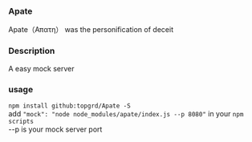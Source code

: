 ### Apate
Apate（Απατη） was the personification of deceit
### Description
A easy mock server
### usage
`npm install github:topgrd/Apate -S`  
add `"mock": "node node_modules/apate/index.js --p 8080"` in your `npm scripts`  
--p is your mock server port
